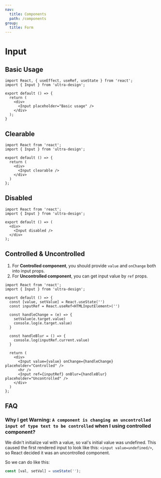 ```yaml
---
nav:
  title: Components
  path: /components
group:
  title: Form
---
```


# Input

## Basic Usage

```tsx
import React, { useEffect, useRef, useState } from 'react';
import { Input } from 'ultra-design';

export default () => {
  return (
    <div>
      <Input placeholder="Basic usage" />
    </div>
  );
}
```

## Clearable
```tsx
import React from 'react';
import { Input } from 'ultra-design';

export default () => {
  return (
    <div>
      <Input clearable />
    </div>
  )
};
```

## Disabled
```tsx
import React from 'react';
import { Input } from 'ultra-design';

export default () => (
  <div>
    <Input disabled />
  </div>
);
```

## Controlled & Uncontrolled
1. For **Controlled component**, you should provide `value` and `onChange` both into input props.
2. For **Uncontrolled component**, you can get input value by `ref` props.

```tsx
import React from 'react';
import { Input } from 'ultra-design';

export default () => {
  const [value, setValue] = React.useState('')
  const inputRef = React.useRef<HTMLInputElement>('')

  const handleChange = (e) => {
    setValue(e.target.value)
    console.log(e.target.value)
  }
  
  const handleBlur = () => {
    console.log(inputRef.current.value)
  }

  return (
    <div>
      <Input value={value} onChange={handleChange} placeholder="Controlled" />
      <hr />
      <Input ref={inputRef} onBlur={handleBlur} placeholder="Uncontrolled" />
    </div>
  )
};
```

<API src="./index.ts" />

## FAQ

### Why I get Warning: `A component is changing an uncontrolled input of type text to be controlled` when I using controlled component?

  We didn't initialize val with a value, so val's initial value was undefined. This caused the first rendered input to look like this: `<input value=undefined/>`, so React decided it was an uncontrolled component.
  
  So we can do like this:
  
  ```js
  const [val, setVal] = useState('');
```